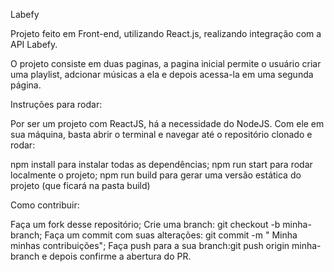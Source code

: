 Labefy

Projeto feito em Front-end, utilizando React.js, realizando integração com a API Labefy.

O projeto consiste em duas paginas, a pagina inicial permite o usuário criar uma playlist,
adcionar músicas a ela e depois acessa-la em uma segunda página. 


Instruções para rodar:

Por ser um projeto com ReactJS, há a necessidade do NodeJS. 
Com ele em sua máquina, basta abrir o terminal e navegar até o repositório clonado e rodar:

npm install para instalar todas as dependências;
npm run start para rodar localmente o projeto;
npm run build para gerar uma versão estática do projeto (que ficará na pasta build)

Como contribuir:

Faça um fork desse repositório;
Crie uma branch: git checkout -b minha-branch;
Faça um commit com suas alterações: git commit -m " Minha minhas contribuições";
Faça push para a sua branch:git push origin minha-branch e depois confirme a abertura do PR.